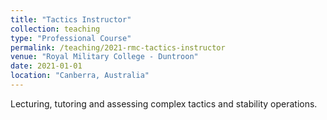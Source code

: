 ```yaml
---
title: "Tactics Instructor"
collection: teaching
type: "Professional Course"
permalink: /teaching/2021-rmc-tactics-instructor
venue: "Royal Military College - Duntroon"
date: 2021-01-01
location: "Canberra, Australia"
---
```


Lecturing, tutoring and assessing complex tactics and stability operations. 
